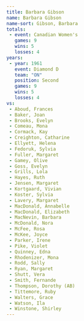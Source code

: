 ```yaml
---
title: Barbara Gibson
name: Barbara Gibson
name-sort: Gibson, Barbara
totals:
 - event: Canadian Women's
   games: 9
   wins: 5
   losses: 4
years:
 - year: 1961
   event: Diamond D
   team: "ON"
   position: Second
   games: 9
   wins: 5
   losses: 4
vs:
 - Aboud, Frances
 - Baker, Joan
 - Brooks, Evelyn
 - Comeau, Mona
 - Cormack, Kay
 - Creighton, Catharine
 - Ellyett, Helena
 - Fedoruk, Sylvia
 - Fuller, Margaret
 - Gamey, Olive
 - Goss, Evelyn
 - Grills, Lola
 - Hayes, Ruth
 - Jensen, Margaret
 - Kortgaard, Vivian
 - Koster, Sylvia
 - Lavery, Margaret
 - MacDonald, Annabelle
 - MacDonald, Elizabeth
 - MacNevin, Barbara
 - McDonald, Nora
 - McFee, Rosa
 - McKee, Joyce
 - Parker, Irene
 - Pike, Violet
 - Quinney, Edna
 - Rhodenizer, Mona
 - Rodd, Sally
 - Ryan, Margaret
 - Shutt, Vera
 - Smith, Fernande
 - Thompson, Dorothy (AB)
 - Tittemore, Ruby
 - Walters, Grace
 - Watson, Ila
 - Winstone, Shirley
---
```

